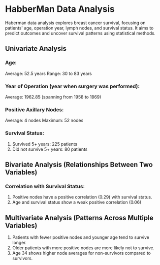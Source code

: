 # HabberMan Data Analysis

Haberman data analysis explores breast cancer survival, focusing on patients' age, operation year, lymph nodes, and survival status. It aims to predict outcomes and uncover survival patterns using statistical methods.

## Univariate Analysis 
### Age:
Average: 52.5 years
Range: 30 to 83 years

### Year of Operation (year when surgery was performed):
Average: 1962.85 (spanning from 1958 to 1969)

### Positive Axillary Nodes:
Average: 4 nodes
Maximum: 52 nodes

### Survival Status:
1) Survived 5+ years: 225 patients
2)  Did not survive 5+ years: 80 patients

## Bivariate Analysis (Relationships Between Two Variables)

### Correlation with Survival Status:
1) Positive nodes have a positive correlation (0.29) with survival status.
2) Age and survival status show a weak positive correlation (0.06)


## Multivariate Analysis (Patterns Across Multiple Variables)

1) Patients with fewer positive nodes and younger age tend to survive longer.
2) Older patients with more positive nodes are more likely not to survive.
3) Age 34 shows higher node averages for non-survivors compared to survivors.


